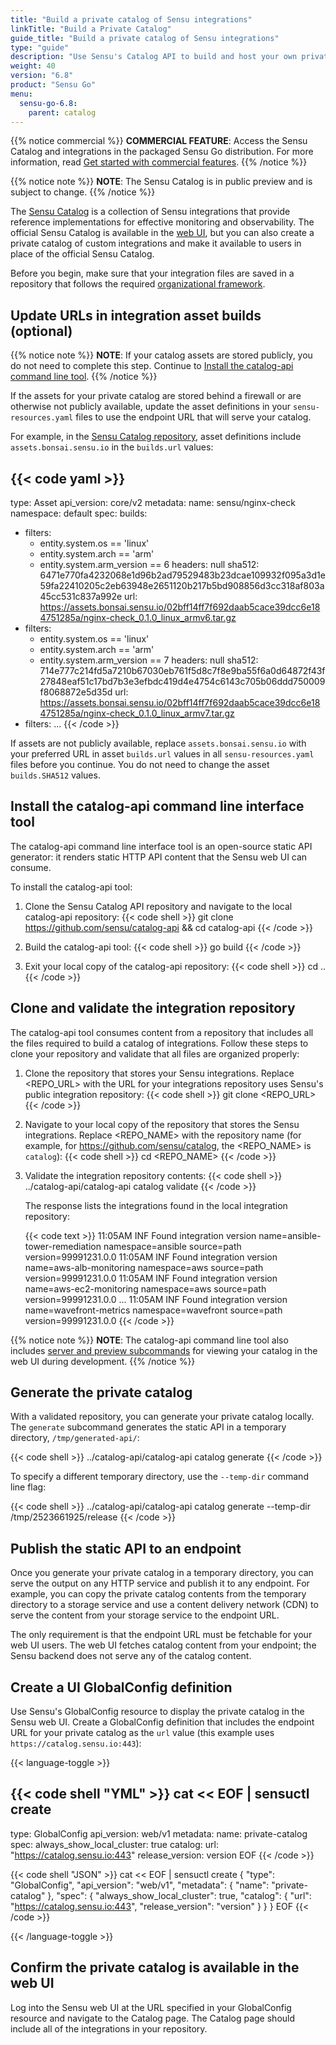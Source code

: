 ```yaml
---
title: "Build a private catalog of Sensu integrations"
linkTitle: "Build a Private Catalog"
guide_title: "Build a private catalog of Sensu integrations"
type: "guide"
description: "Use Sensu's Catalog API to build and host your own private catalog of Sensu integrations."
weight: 40
version: "6.8"
product: "Sensu Go"
menu: 
  sensu-go-6.8:
    parent: catalog
---
```


{{% notice commercial %}}
**COMMERCIAL FEATURE**: Access the Sensu Catalog and integrations in the packaged Sensu Go distribution.
For more information, read [Get started with commercial features](../../commercial/).
{{% /notice %}}

{{% notice note %}}
**NOTE**: The Sensu Catalog is in public preview and is subject to change.
{{% /notice %}}

The [Sensu Catalog][1] is a collection of Sensu integrations that provide reference implementations for effective monitoring and observability.
The official Sensu Catalog is available in the [web UI][2], but you can also create a private catalog of custom integrations and make it available to users in place of the official Sensu Catalog.

Before you begin, make sure that your integration files are saved in a repository that follows the required [organizational framework][3].

## Update URLs in integration asset builds (optional)

{{% notice note %}}
**NOTE**: If your catalog assets are stored publicly, you do not need to complete this step.
Continue to [Install the catalog-api command line tool](#install-the-catalog-api-command-line-interface-tool).
{{% /notice %}}

If the assets for your private catalog are stored behind a firewall or are otherwise not publicly available, update the asset definitions in your `sensu-resources.yaml` files to use the endpoint URL that will serve your catalog.

For example, in the [Sensu Catalog repository][4], asset definitions include `assets.bonsai.sensu.io` in the `builds.url` values:

{{< code yaml >}}
---
type: Asset
api_version: core/v2
metadata:
  name: sensu/nginx-check
  namespace: default
spec:
  builds:
  - filters:
    - entity.system.os == 'linux'
    - entity.system.arch == 'arm'
    - entity.system.arm_version == 6
    headers: null
    sha512: 6471e770fa4232068e1d96b2ad79529483b23dcae109932f095a3d1e59fa22410205c2eb63948e2651120b217b5bd908856d3cc318af803a45cc531c837a992e
    url: https://assets.bonsai.sensu.io/02bff14ff7f692daab5cace39dcc6e184751285a/nginx-check_0.1.0_linux_armv6.tar.gz
  - filters:
    - entity.system.os == 'linux'
    - entity.system.arch == 'arm'
    - entity.system.arm_version == 7
    headers: null
    sha512: 714e777c214fd5a7210b67030eb761f5d8c7f8e9ba55f6a0d64872f43f27848eaf51c17bd7b3e3efbdc419d4e4754c6143c705b06ddd750009f8068872e5d35d
    url: https://assets.bonsai.sensu.io/02bff14ff7f692daab5cace39dcc6e184751285a/nginx-check_0.1.0_linux_armv7.tar.gz
  - filters: ...
{{< /code >}}

If assets are not publicly available, replace `assets.bonsai.sensu.io` with your preferred URL in asset `builds.url` values in all `sensu-resources.yaml` files before you continue.
You do not need to change the asset `builds.SHA512` values.

## Install the catalog-api command line interface tool

The catalog-api command line interface tool is an open-source static API generator: it renders static HTTP API content that the Sensu web UI can consume.

To install the catalog-api tool:

1. Clone the Sensu Catalog API repository and navigate to the local catalog-api repository:
{{< code shell >}}
git clone https://github.com/sensu/catalog-api && cd catalog-api
{{< /code >}}

2. Build the catalog-api tool:
{{< code shell >}}
go build
{{< /code >}}

3. Exit your local copy of the catalog-api repository:
{{< code shell >}}
cd ..
{{< /code >}}

## Clone and validate the integration repository

The catalog-api tool consumes content from a repository that includes all the files required to build a catalog of integrations.
Follow these steps to clone your repository and validate that all files are organized properly:

1. Clone the repository that stores your Sensu integrations.
Replace <REPO_URL> with the URL for your integrations repository uses Sensu's public integration repository:
{{< code shell >}}
git clone <REPO_URL>
{{< /code >}}

2. Navigate to your local copy of the repository that stores the Sensu integrations.
Replace <REPO_NAME> with the repository name (for example, for https://github.com/sensu/catalog, the <REPO_NAME> is `catalog`):
{{< code shell >}}
cd <REPO_NAME>
{{< /code >}}

3. Validate the integration repository contents:
{{< code shell >}}
../catalog-api/catalog-api catalog validate
{{< /code >}}

   The response lists the integrations found in the local integration repository:

   {{< code text >}}
11:05AM INF Found integration version name=ansible-tower-remediation namespace=ansible source=path version=99991231.0.0
11:05AM INF Found integration version name=aws-alb-monitoring namespace=aws source=path version=99991231.0.0
11:05AM INF Found integration version name=aws-ec2-monitoring namespace=aws source=path version=99991231.0.0
...
11:05AM INF Found integration version name=wavefront-metrics namespace=wavefront source=path version=99991231.0.0
{{< /code >}}

{{% notice note %}}
**NOTE**: The catalog-api command line tool also includes [server and preview subcommands](../catalog-reference/#catalog-api-subcommands) for viewing your catalog in the web UI during development.
{{% /notice %}}

## Generate the private catalog

With a validated repository, you can generate your private catalog locally.
The `generate` subcommand generates the static API in a temporary directory, `/tmp/generated-api/`:

{{< code shell >}}
../catalog-api/catalog-api catalog generate
{{< /code >}}

To specify a different temporary directory, use the `--temp-dir` command line flag:

{{< code shell >}}
../catalog-api/catalog-api catalog generate --temp-dir /tmp/2523661925/release
{{< /code >}}

## Publish the static API to an endpoint

Once you generate your private catalog in a temporary directory, you can serve the output on any HTTP service and publish it to any endpoint.
For example, you can copy the private catalog contents from the temporary directory to a storage service and use a content delivery network (CDN) to serve the content from your storage service to the endpoint URL.

The only requirement is that the endpoint URL must be fetchable for your web UI users.
The web UI fetches catalog content from your endpoint; the Sensu backend does not serve any of the catalog content.

## Create a UI GlobalConfig definition

Use Sensu's GlobalConfig resource to display the private catalog in the Sensu web UI.
Create a GlobalConfig definition that includes the endpoint URL for your private catalog as the `url` value (this example uses `https://catalog.sensu.io:443`):

{{< language-toggle >}}

{{< code shell "YML" >}}
cat << EOF | sensuctl create
---
type: GlobalConfig
api_version: web/v1
metadata:
  name: private-catalog
spec:
  always_show_local_cluster: true
  catalog:
    url: "https://catalog.sensu.io:443"
    release_version: version
EOF
{{< /code >}}

{{< code shell "JSON" >}}
cat << EOF | sensuctl create
{
  "type": "GlobalConfig",
  "api_version": "web/v1",
  "metadata": {
    "name": "private-catalog"
  },
  "spec": {
    "always_show_local_cluster": true,
    "catalog": {
      "url": "https://catalog.sensu.io:443",
      "release_version": "version"
    }
  }
}
EOF
{{< /code >}}

{{< /language-toggle >}}

## Confirm the private catalog is available in the web UI

Log into the Sensu web UI at the URL specified in your GlobalConfig resource and navigate to the Catalog page.
The Catalog page should include all of the integrations in your repository.


[1]: ../sensu-catalog/
[2]: ../../web-ui/
[3]: ../catalog-reference/#catalog-repository-example
[4]: https://github.com/sensu/catalog
